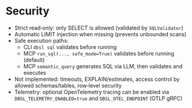 # Security

- Strict read‑only: only SELECT is allowed (validated by `SQLValidator`)
- Automatic LIMIT injection when missing (prevents unbounded scans)
- Safe execution paths:
  - CLI `dbsl sql` validates before running
  - MCP `run_sql(..., safe_mode=True)` validates before running (default)
  - MCP `semantic_query` generates SQL via LLM, then validates and executes
- Not implemented: timeouts, EXPLAIN/estimates, access control by allowed schemas/tables, row‑level security
- Telemetry: optional OpenTelemetry tracing can be enabled via `DBSL_TELEMETRY_ENABLED=true` and `DBSL_OTEL_ENDPOINT` (OTLP gRPC)